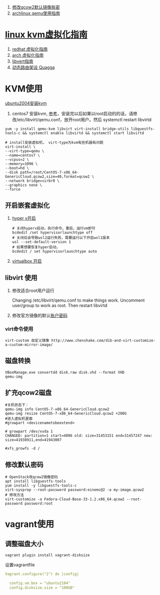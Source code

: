 1. [修改qcow2默认镜像账密](https://cdn.leux.cn/doc/Debian%E5%AE%98%E6%96%B9qcow2%E9%95%9C%E5%83%8F%E4%BF%AE%E6%94%B9root%E5%AF%86%E7%A0%81.html)
2. [archlinux qemu使用指南](https://wiki.archlinux.org/title/QEMU_(%E7%AE%80%E4%BD%93%E4%B8%AD%E6%96%87)#%E4%BD%95%E4%B8%BAVDE?)

# [linux kvm虚拟化指南](https://documentation.suse.com/zh-cn/sles/15-SP2/html/SLES-all/book-virt.html)

1. [redhat 虚拟化指南](https://access.redhat.com/documentation/zh-cn/red_hat_enterprise_linux/7/html/virtualization_getting_started_guide/index)
2. [arch 虚拟化指南](https://wiki.archlinux.org/title/libvirt_(%E7%AE%80%E4%BD%93%E4%B8%AD%E6%96%87))
3. [libvert指南](https://wiki.libvirt.org/page/Networking)
4. [动态路由架设 Quagga](http://shouce.jb51.net/vbird-linux-server-3/52.html)

# KVM使用

[ubuntu2004安装kvm](https://xie.infoq.cn/article/af423568b655968a605ed7fac)

1. centos7 安装kvm, [参考](https://github.com/jaywcjlove/handbook/blob/master/CentOS/CentOS7%E5%AE%89%E8%A3%85KVM%E8%99%9A%E6%8B%9F%E6%9C%BA%E8%AF%A6%E8%A7%A3.md)，安装完以后如果以root启动的的话，请修改/etc/libvirt/qemu.conf，放开root用户。然后 systemctl restart libvirtd

```shell
yum -y install qemu-kvm libvirt virt-install bridge-utils libguestfs-tools-c && systemctl enable libvirtd && systemctl start libvirtd

# install安装虚拟机， virt-type为kvm有些机器有问题
virt-install \
--virt-type=qemu \
--name=centos7 \
--vcpus=2 \
--memory=1096 \
--boot=hd \
--disk path=/root/CentOS-7-x86_64-GenericCloud.qcow2,size=40,format=qcow2 \
--network bridge=virbr0 \
--graphics none \
--force
```

## 开启嵌套虚拟化

1. [hyper v开启](https://blog.csdn.net/hbuxiaofei/article/details/117574024)

   ```shell
   # 关闭hyperv启动，执行命令，重启，运行vm即可
   bcdedit /set hypervisorlaunchtype off
   # 关闭后会导致wsl2运行失败，需要运行以下开启wsl1版本
   wsl --set-default-version 1
   # 如果想要恢复hyper启动， 
   bcdedit / set hypervisorlaunchtype auto
   ```
2. [virtualbox 开启](https://zhuanlan.zhihu.com/p/187321147)

## libvirt 使用

1. 修改适合root用户运行

   Changing /etc/libvirt/qemu.conf to make things work.
   Uncomment user/group to work as root.
   Then restart libvirtd
2. 修改官方镜像的默认[账户密码](https://cdn.leux.cn/doc/Debian%E5%AE%98%E6%96%B9qcow2%E9%95%9C%E5%83%8F%E4%BF%AE%E6%94%B9root%E5%AF%86%E7%A0%81.html)

### virt命令使用

```shell
virt-custom 自定义镜像 http://www.chenshake.com/dib-and-virt-customize-a-custom-mirror-image/
```

## 磁盘转换

```shell
VBoxManage.exe convertdd disk.raw disk.vhd --format VHD
qemu-img 
```

## 扩充qcow2磁盘

```
#关机状态下：
qemu-img info CentOS-7-x86_64-GenericCloud.qcow2
qemu-img resize CentOS-7-x86_64-GenericCloud.qcow2 +200G
#进入虚拟机里面
#growpart <devicenametobeextend> 

# growpart /dev/xvda 1                                                                                                                                                       
CHANGED: partition=1 start=4096 old: size=31453151 end=31457247 new: size=41938911,end=41943007

#xfs_growfs -d /
```

## 修改默认密码

```shell
# OpenStack改qcow2镜像密码
apt install libguestfs-tools
yum install -y libguestfs-tools-c
virt-sysprep --root-password password:einemc@2 -a my-image.qcow2
# 修改方法
virt-customize -a Fedora-Cloud-Base-33-1.2.x86_64.qcow2 --root-password password:root

```

# vagrant使用

## 调整磁盘大小

```shell
vagrant plugin install vagrant-disksize
```

设置vagrantfile

```yaml
Vagrant.configure("2") do |config|
 
  config.vm.box = "ubuntu2104"
  config.disksize.size = "100GB"
```
